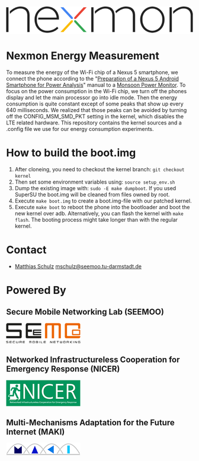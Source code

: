 ![NexMon logo](https://github.com/seemoo-lab/nexmon/raw/master/gfx/nexmon.png)

# Nexmon Energy Measurement

To measure the energy of the Wi-Fi chip of a Nexus 5 smartphone, we connect the phone according to the
"[Preparation of a Nexus 5 Android Smartphone for Power Analysis](https://www.seemoo.tu-darmstadt.de/fileadmin/user_upload/Group_SEEMOO/mschulz/nexus5_power_analysis.pdf)"
manual to a [Monsoon Power Monitor](https://www.msoon.com/LabEquipment/PowerMonitor/). To focus on the 
power consumption in the Wi-Fi chip, we turn off the phones display and let the main processor go into
idle mode. Then the energy consumption is quite constant except of some peaks that show up every 640 
milliseconds. We realized that those peaks can be avoided by turning off the CONFIG_MSM_SMD_PKT 
setting in the kernel, which disables the LTE related hardware. This repository contains the kernel
sources and a .config file we use for our energy consumption experiments.

# How to build the boot.img

1. After cloneing, you need to checkout the kernel branch: `git checkout kernel`
2. Then set some environment variables using: `source setup_env.sh`
3. Dump the existing image with: `sudo -E make dumpboot`. If you used SuperSU the boot.img will be cleaned from files owned by root.
4. Execute `make boot.img` to create a boot.img-file with our patched kernel.
5. Execute `make boot` to reboot the phone into the bootloader and boot the new kernel over adb. Alternatively, you can flash the kernel with `make flash`. The booting process might take longer than with the regular kernel.

# Contact

* [Matthias Schulz](https://seemoo.tu-darmstadt.de/mschulz) <mschulz@seemoo.tu-darmstadt.de>

# Powered By

## Secure Mobile Networking Lab (SEEMOO)
<a href="https://www.seemoo.tu-darmstadt.de">![SEEMOO logo](https://github.com/seemoo-lab/nexmon/raw/master/gfx/seemoo.png)</a>
## Networked Infrastructureless Cooperation for Emergency Response (NICER)
<a href="https://www.nicer.tu-darmstadt.de">![NICER logo](https://github.com/seemoo-lab/nexmon/raw/master/gfx/nicer.png)</a>
## Multi-Mechanisms Adaptation for the Future Internet (MAKI)
<a href="http://www.maki.tu-darmstadt.de/">![MAKI logo](https://github.com/seemoo-lab/nexmon/raw/master/gfx/maki.png)</a>
